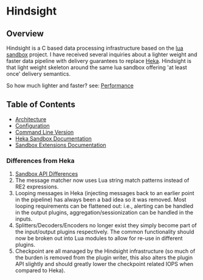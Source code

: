 # Hindsight

## Overview

Hindsight is a C based data processing infrastructure based on the
[lua sandbox](https://github.com/mozilla-services/lua_sandbox) project. I have
received several inquiries about a lighter weight and faster data pipeline with
delivery guarantees to replace [Heka](https://github.com/mozilla-services/heka).
Hindsight is that light weight skeleton around the same lua sandbox offering 'at
least once' delivery semantics.

So how much lighter and faster? see: [Performance](performance.md)

## Table of Contents

* [Architecture](architecture.md)
* [Configuration](configuration.md)
* [Command Line Version](hindsight_cli.md)
* [Heka Sandbox Documentation](http://mozilla-services.github.io/lua_sandbox/heka/index.html)
* [Sandbox Extensions Documentation](http://mozilla-services.github.io/lua_sandbox_extensions/index.html)

### Differences from Heka

1. [Sandbox API Differences](http://mozilla-services.github.io/lua_sandbox/heka/index.html#sandbox-api-changes-from-the-go-heka-sandbox)
1. The message matcher now uses Lua string match patterns instead of RE2
expressions.
1. Looping messages in Heka (injecting messages back to an earlier point in the
pipeline) has always been a bad idea so it was removed. Most looping
requirements can be flattened out: i.e., alerting can be handled in the output
plugins, aggregation/sessionization can be handled in the inputs.
1. Splitters/Decoders/Encoders no longer exist they simply become part of the
input/output plugins respectively. The common functionality should now be broken
out into Lua modules to allow for re-use in different plugins.
1. Checkpoint are all managed by the Hindsight infrastructure (so much of the
burden is removed from the plugin writer, this also alters the plugin API
slightly and should greatly lower the checkpoint related IOPS when compared
to Heka).
